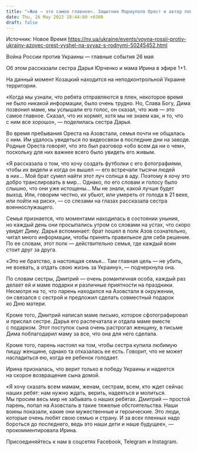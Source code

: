 ```yaml
---
title: "«Жив — это самое главное». Защитник Мариуполя Орест и автор популярных фото с Азовстали вышел на связь с родны"
date: Thu, 26 May 2022 18:44:00 +0300
draft: false
---
```

Источник: Новое Время https://nv.ua/ukraine/events/voyna-rossii-protiv-ukrainy-azovec-orest-vyshel-na-svyaz-s-rodnymi-50245452.html


Война России против Украины — главные события 26 мая

 Об этом рассказали сестра Дарья Юрченко и мама Ирина в эфире 1+1.

На данный момент Козацкий находится на неподконтрольной Украине территории.

«Когда мы узнали, что ребята отправляются в плен, некоторое время не было никакой информации, было очень трудно. Но, Слава Богу, Дима позвонил маме, мы услышали его голос, он сказал, что жив — это самое главное. Сказал, что их кормят, хотя мы не знаем как, и то, что с ним все хорошо», — поделилась сестра Дарья.

Во время пребывания Ореста на Азовстали, семья почти не общалась с ним. Им удалось увидеться по видеосвязи в последние дни на заводе. Родные Ореста говорят, что это был разговор «обо всем да ни о чем», поскольку для них важнее всего было увидеть его живым.

«Я рассказала о том, что хочу создать футболки с его фотографиями, чтобы их видели и когда он вышел — его встречали тысячи людей в них… Мой брат сумел найти этот луч солнца в аду. Поэтому я хочу это добро транслировать в мир… Однако, по его словам и голосу было слышно, что они уже истощены… Мы не знали, какой лучше будет выход. Или, говорим честно, их убьют, или умереть от голода в 21 веке, или пойти на риск», — со слезами на глазах рассказала сестра военнослужащего.

Семья признается, что моментами находилась в состоянии уныния, но каждый день они просыпались утром со словами на устах, что скоро увидят Диму. Дарья вспоминает: брат пошел в полк Азов сознательно, читал много информации, чтобы принять правильное для себя решение. По ее словам, этот полк — действительно семья, где каждый воин стоит друг за друга.

«Это не братство, а настоящая семья… Там главная цель — не убить, не воевать, а отдать свою жизнь за Украину», — подчеркнула она.

По словам сестры, Дмитрий — очень романтичная особа, каждый раз делает ей и маме подарки и различные приятности на праздники. Несмотря на то, что парень находился на Азовстали в окружении, он связался с сестрой и предложил сделать совместный подарок ко Дню матери.

Кроме того, Дмитрий написал маме письмо, которое сфотографировал и прислал сестре. Дарья его распечатала и отдала маме вместе с подарком. Этот поступок сына очень растрогал женщину, в письме Дима поблагодарил маму за все, что она для него сделала.

Кроме того, парень настоял на том, чтобы сестра купила любимую пиццу женщине, однако та отказалась ее есть. Говорит, что не может насладиться ею, когда ее ребенок голодает.

Ирина призналась, что верит только в победу Украины и надеется на скорое возвращение сына домой.

«Я хочу сказать всем мамам, женам, сестрам, всем, кто ждет сейчас наших ребят: нам нужно ждать, верить, надеяться и молиться. Мы просим весь мир не забывать о наших ребятах. Дмитрий — простой парень, попал на Азовсталь в такие тяжелые обстоятельства. Наши воины показали, какие они мужественные и героические. Это люди, которые очень любят свою семью и страну. И за всех пленных надо бороться до последнего, ведь это наши дети и наше будущее», — прокомментировала Ирина.

Присоединяйтесь к нам в соцсетях Facebook, Telegram и Instagram.
